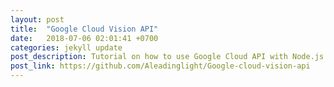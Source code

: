 ```yaml
---
layout: post
title:  "Google Cloud Vision API"
date:   2018-07-06 02:01:41 +0700
categories: jekyll update
post_description: Tutorial on how to use Google Cloud API with Node.js + drawing for a better understanding
post_link: https://github.com/Aleadinglight/Google-cloud-vision-api
---
```

